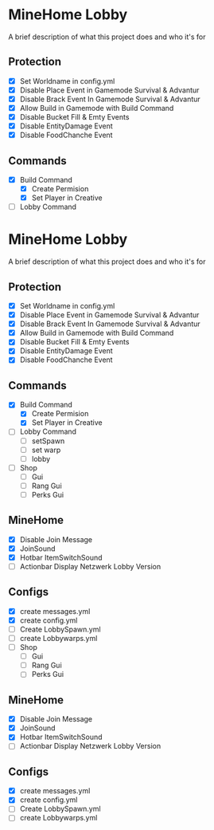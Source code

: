 
# MineHome Lobby

A brief description of what this project does and who it's for


## Protection

- [X] Set Worldname in config.yml
- [X] Disable Place Event in Gamemode Survival & Advantur
- [X] Disable Brack Event In Gamemode Survival & Advantur
- [X] Allow Build in Gamemode with Build Command
- [X] Disable Bucket Fill & Emty Events
- [X] Disable EntityDamage Event
- [X] Disable FoodChanche Event

## Commands

- [X] Build Command
  - [x] Create Permision
  - [x] Set Player in Creative 
- [ ] Lobby Command
    
# MineHome Lobby

A brief description of what this project does and who it's for


## Protection

- [X] Set Worldname in config.yml
- [X] Disable Place Event in Gamemode Survival & Advantur
- [X] Disable Brack Event In Gamemode Survival & Advantur
- [X] Allow Build in Gamemode with Build Command
- [X] Disable Bucket Fill & Emty Events
- [X] Disable EntityDamage Event
- [X] Disable FoodChanche Event

## Commands

- [X] Build Command
  - [x] Create Permision
  - [x] Set Player in Creative 
- [ ] Lobby Command
    - [ ] setSpawn
    - [ ] set warp
    - [ ] lobby 
- [ ] Shop
    - [ ] Gui
    - [ ] Rang Gui
    - [ ] Perks Gui

## MineHome
- [X] Disable Join Message
- [X] JoinSound
- [X] Hotbar ItemSwitchSound
- [ ] Actionbar Display Netzwerk Lobby Version

## Configs
- [x] create messages.yml
- [x] create config.yml
- [ ] Create LobbySpawn.yml
- [ ] create Lobbywarps.yml
- [ ] Shop
    - [ ] Gui
    - [ ] Rang Gui
    - [ ] Perks Gui

## MineHome
- [X] Disable Join Message
- [X] JoinSound
- [X] Hotbar ItemSwitchSound
- [ ] Actionbar Display Netzwerk Lobby Version

## Configs
- [x] create messages.yml
- [x] create config.yml
- [ ] Create LobbySpawn.yml
- [ ] create Lobbywarps.yml
